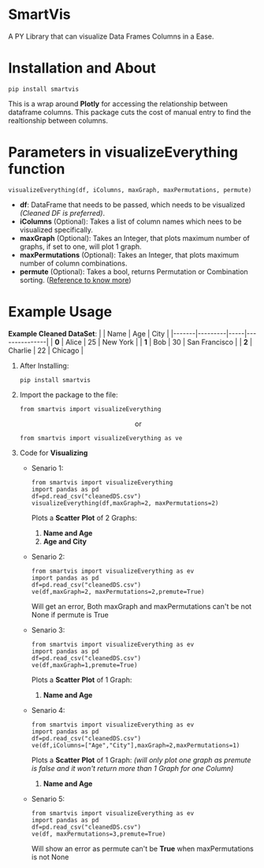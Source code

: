 # SmartVis
A PY Library that can visualize Data Frames Columns in a Ease.

# Installation and About
```
pip install smartvis
```

 This is a wrap around **Plotly** for accessing the relationship between dataframe columns. This package cuts the cost of manual entry to find the realtionship between columns.

 # Parameters in visualizeEverything function
  ```
  visualizeEverything(df, iColumns, maxGraph, maxPermutations, permute)
  ```
* **df**: DataFrame that needs to be passed, which needs to be visualized *(Cleaned DF is preferred)*.
* **iColumns** (Optional): Takes a list of column names which nees to be visualized specifically.
* **maxGraph** (Optional): Takes an Integer, that plots maximum number of graphs, if set to one, will plot 1 graph.
* **maxPermutations** (Optional): Takes an Integer, that plots maximum number of column combinations.
* **permute** (Optional): Takes a bool, returns Permutation or Combination sorting. ([Reference to know more](https://betterexplained.com/articles/easy-permutations-and-combinations/))

 # Example Usage
 **Example Cleaned DataSet**:
 |       | Name    | Age | City          |
|-------|---------|-----|---------------|
| **0** | Alice   | 25  | New York      |
| **1** | Bob     | 30  | San Francisco |
| **2** | Charlie | 22  | Chicago       |


1. After Installing:
   ```
   pip install smartvis
   ```
2. Import the package to the file:
   ```
   from smartvis import visualizeEverything
   ```
   <p align="center"> or </p>

    ```
    from smartvis import visualizeEverything as ve
    ```
3. Code for **Visualizing**
    * Senario 1:  
       ```
       from smartvis import visualizeEverything
       import pandas as pd
       df=pd.read_csv("cleanedDS.csv")
       visualizeEverything(df,maxGraph=2, maxPermutations=2)
       ```
       Plots a **Scatter Plot** of 2 Graphs:
        1. **Name and Age**
        2. **Age and City**
  
  
     * Senario 2:
       ```
       from smartvis import visualizeEverything as ev
       import pandas as pd
       df=pd.read_csv("cleanedDS.csv")
       ve(df,maxGraph=2, maxPermutations=2,premute=True)
       ```
       Will get an error, Both maxGraph and maxPermutations can't be not None if permute is True
     
     * Senario 3:
       ```
       from smartvis import visualizeEverything as ev
       import pandas as pd
       df=pd.read_csv("cleanedDS.csv")
       ve(df,maxGraph=1,premute=True)
       ```
       Plots a **Scatter Plot** of 1 Graph:
         1. **Name and Age**
  
    * Senario 4: 
      ```
      from smartvis import visualizeEverything as ev
      import pandas as pd
      df=pd.read_csv("cleanedDS.csv")
      ve(df,iColumns=["Age","City"],maxGraph=2,maxPermutations=1)
      ```
      Plots a **Scatter Plot** of 1 Graph: *(will only plot one graph as premute is false and it won't return more than 1 Graph for one Column)*
        1. **Name and Age**
      
    * Senario 5:
      ```
      from smartvis import visualizeEverything as ev
      import pandas as pd
      df=pd.read_csv("cleanedDS.csv")
      ve(df, maxPermutations=3,premute=True)
      ```
      Will show an error as permute can't be **True** when maxPermutations is not None


